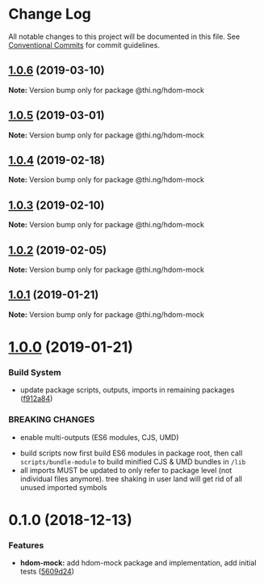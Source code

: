 # Change Log

All notable changes to this project will be documented in this file.
See [Conventional Commits](https://conventionalcommits.org) for commit guidelines.

## [1.0.6](https://github.com/thi-ng/umbrella/compare/@thi.ng/hdom-mock@1.0.5...@thi.ng/hdom-mock@1.0.6) (2019-03-10)

**Note:** Version bump only for package @thi.ng/hdom-mock





## [1.0.5](https://github.com/thi-ng/umbrella/compare/@thi.ng/hdom-mock@1.0.4...@thi.ng/hdom-mock@1.0.5) (2019-03-01)

**Note:** Version bump only for package @thi.ng/hdom-mock





## [1.0.4](https://github.com/thi-ng/umbrella/compare/@thi.ng/hdom-mock@1.0.3...@thi.ng/hdom-mock@1.0.4) (2019-02-18)

**Note:** Version bump only for package @thi.ng/hdom-mock





## [1.0.3](https://github.com/thi-ng/umbrella/compare/@thi.ng/hdom-mock@1.0.2...@thi.ng/hdom-mock@1.0.3) (2019-02-10)

**Note:** Version bump only for package @thi.ng/hdom-mock





## [1.0.2](https://github.com/thi-ng/umbrella/compare/@thi.ng/hdom-mock@1.0.1...@thi.ng/hdom-mock@1.0.2) (2019-02-05)

**Note:** Version bump only for package @thi.ng/hdom-mock





## [1.0.1](https://github.com/thi-ng/umbrella/compare/@thi.ng/hdom-mock@1.0.0...@thi.ng/hdom-mock@1.0.1) (2019-01-21)

**Note:** Version bump only for package @thi.ng/hdom-mock





# [1.0.0](https://github.com/thi-ng/umbrella/compare/@thi.ng/hdom-mock@0.1.5...@thi.ng/hdom-mock@1.0.0) (2019-01-21)


### Build System

* update package scripts, outputs, imports in remaining packages ([f912a84](https://github.com/thi-ng/umbrella/commit/f912a84))


### BREAKING CHANGES

* enable multi-outputs (ES6 modules, CJS, UMD)

- build scripts now first build ES6 modules in package root, then call
  `scripts/bundle-module` to build minified CJS & UMD bundles in `/lib`
- all imports MUST be updated to only refer to package level
  (not individual files anymore). tree shaking in user land will get rid of
  all unused imported symbols


# 0.1.0 (2018-12-13)


### Features

* **hdom-mock:** add hdom-mock package and implementation, add initial tests ([5609d24](https://github.com/thi-ng/umbrella/commit/5609d24))
